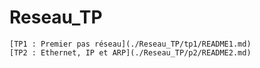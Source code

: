 # Reseau_TP
    [TP1 : Premier pas réseau](./Reseau_TP/tp1/README1.md)
    [TP2 : Ethernet, IP et ARP](./Reseau_TP/p2/README2.md)
